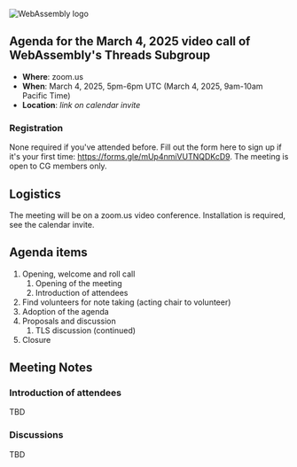 ![WebAssembly logo](/images/WebAssembly.png)

## Agenda for the March 4, 2025 video call of WebAssembly's Threads Subgroup

- **Where**: zoom.us
- **When**: March 4, 2025, 5pm-6pm UTC (March 4, 2025, 9am-10am Pacific Time)
- **Location**: *link on calendar invite*

### Registration

None required if you've attended before. Fill out the form here to sign up if
it's your first time: https://forms.gle/mUp4nmiVUTNQDKcD9. The meeting is open
to CG members only.

## Logistics

The meeting will be on a zoom.us video conference.
Installation is required, see the calendar invite.

## Agenda items

1. Opening, welcome and roll call
    1. Opening of the meeting
    1. Introduction of attendees
1. Find volunteers for note taking (acting chair to volunteer)
1. Adoption of the agenda
1. Proposals and discussion
    1. TLS discussion (continued)
1. Closure

## Meeting Notes

### Introduction of attendees

TBD

### Discussions

TBD
